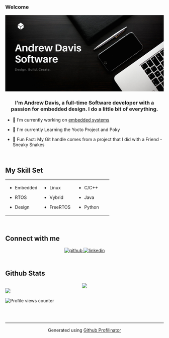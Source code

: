 

### Welcome  
<img src="https://github.com/AdavisSnakes/AdavisSnakes/blob/main/Black_Flat.png" alt="banner that says Andrew Davis - software developer, artist, designer">



  

### <div align="center">I'm Andrew Davis, a full-time Software developer with a passion for embedded design. I do a little bit of everything.</div>  
  

- 🔭 I’m currently working on [embedded systems](https://github.com/AdavisSnakes/)  
  

- 🐼 I'm currently Learning the Yocto Project and Poky  
  

- 🗿 Fun Fact: My Git handle comes from a project that I did with a Friend - Sneaky Snakes  
  

<br/>  


## My Skill Set  
<table><tr><td valign="top" width="33%">

- Embedded  
  

- RTOS  
  

- Design  


</td><td valign="top" width="33%">

- Linux  
  

- Vybrid  
  

- FreeRTOS  


</td><td valign="top" width="33%">

- C/C++  
  

- Java  
  

- Python  


</td></tr></table>  

<br/>  


## Connect with me  
<div align="center">
<a href="https://github.com/AdavisSnakes" target="_blank">
<img src=https://img.shields.io/badge/github-%2324292e.svg?&style=for-the-badge&logo=github&logoColor=white alt=github style="margin-bottom: 5px;" />
</a>
<a href="https://linkedin.com/in/andrewryandavis" target="_blank">
<img src=https://img.shields.io/badge/linkedin-%231E77B5.svg?&style=for-the-badge&logo=linkedin&logoColor=white alt=linkedin style="margin-bottom: 5px;" />
</a>  
</div>  
  

<br/>  


## Github Stats  
<div align="center"><img src="https://github-readme-stats.vercel.app/api?username=adavisSnakes&show_icons=true&count_private=true&hide_border=true" align="center" /></div>  

<img src="https://github-readme-stats.vercel.app/api/top-langs/?username=adavisSnakes&hide_border=true&layout=compact" align="left" />  

<br/>  

![Profile views counter](https://komarev.com/ghpvc/?username=adavissnakes&&style=flat-square)  
  

<br/>  


<br />

----
<div align="center">Generated using <a href="https://profilinator.rishav.dev/" target="_blank">Github Profilinator</a></div>

